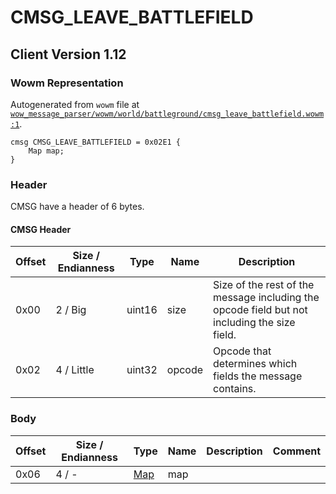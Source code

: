 # CMSG_LEAVE_BATTLEFIELD

## Client Version 1.12

### Wowm Representation

Autogenerated from `wowm` file at [`wow_message_parser/wowm/world/battleground/cmsg_leave_battlefield.wowm:1`](https://github.com/gtker/wow_messages/tree/main/wow_message_parser/wowm/world/battleground/cmsg_leave_battlefield.wowm#L1).
```rust,ignore
cmsg CMSG_LEAVE_BATTLEFIELD = 0x02E1 {
    Map map;
}
```
### Header

CMSG have a header of 6 bytes.

#### CMSG Header

| Offset | Size / Endianness | Type   | Name   | Description |
| ------ | ----------------- | ------ | ------ | ----------- |
| 0x00   | 2 / Big           | uint16 | size   | Size of the rest of the message including the opcode field but not including the size field.|
| 0x02   | 4 / Little        | uint32 | opcode | Opcode that determines which fields the message contains.|

### Body

| Offset | Size / Endianness | Type | Name | Description | Comment |
| ------ | ----------------- | ---- | ---- | ----------- | ------- |
| 0x06 | 4 / - | [Map](map.md) | map |  |  |

